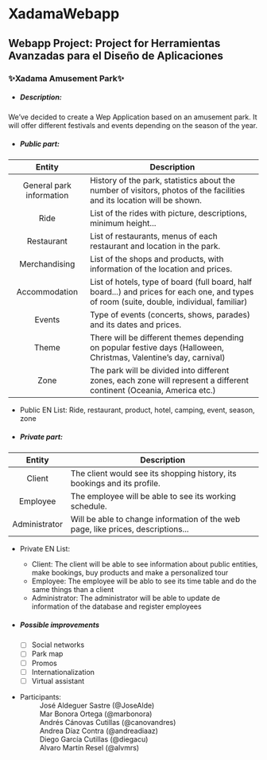 # XadamaWebapp
## Webapp Project: Project for Herramientas Avanzadas para el Diseño de Aplicaciones
### :sparkles:Xadama Amusement Park:sparkles:

* ##### Description:  
We’ve decided to create a Wep Application based on an amusement park. It will offer different festivals and events depending on the season of the year.

* ##### Public part:  

Entity | Description
:-------:|------------
General park information | History of the park, statistics about the number of visitors, photos of the facilities and its location will be shown.
Ride | List of the rides with picture, descriptions, minimum height...
Restaurant | List of restaurants, menus of each restaurant and location in the park.
Merchandising | List of the shops and products, with information of the location and prices.
Accommodation | List of hotels, type of board (full board, half board...) and prices for each one, and types of room (suite, double, individual, familiar)
Events | Type of events (concerts, shows, parades) and its dates and prices.
Theme | There will be different themes depending on popular festive days (Halloween, Christmas, Valentine’s day, carnival)  
Zone | The park will be divided into different zones, each zone will represent a different continent (Oceania, America etc.)

* Public EN List: Ride, restaurant, product, hotel, camping, event, season, zone

* ##### Private part:  

Entity | Description
:-------:|------------
Client | The client would see its shopping history, its bookings and its profile.
Employee | The employee will be able to see its working schedule.
Administrator | Will be able to change information of the web page, like prices, descriptions... 

* Private EN List: 
  * Client: The client will be able to see information about public entities, make bookings, buy products and make a personalized tour
  * Employee: The employee will be ablo to see its time table and do the same things than a client
  * Administrator: The administrator will be able to update de information of the database and register employees

* ##### Possible improvements  
  - [ ] Social networks
  - [ ] Park map
  - [ ] Promos
  - [ ] Internationalization
  - [ ] Virtual assistant
  
* Participants:  
&nbsp;&nbsp;&nbsp;&nbsp;&nbsp;&nbsp;&nbsp;&nbsp;&nbsp;&nbsp;José Aldeguer Sastre (@JoseAlde)  
&nbsp;&nbsp;&nbsp;&nbsp;&nbsp;&nbsp;&nbsp;&nbsp;&nbsp;&nbsp;Mar Bonora Ortega (@marbonora)  
&nbsp;&nbsp;&nbsp;&nbsp;&nbsp;&nbsp;&nbsp;&nbsp;&nbsp;&nbsp;Andrés Cánovas Cutillas (@canovandres)  
&nbsp;&nbsp;&nbsp;&nbsp;&nbsp;&nbsp;&nbsp;&nbsp;&nbsp;&nbsp;Andrea Díaz Contra (@andreadiaaz)  
&nbsp;&nbsp;&nbsp;&nbsp;&nbsp;&nbsp;&nbsp;&nbsp;&nbsp;&nbsp;Diego García Cutillas (@diegacu)  
&nbsp;&nbsp;&nbsp;&nbsp;&nbsp;&nbsp;&nbsp;&nbsp;&nbsp;&nbsp;Alvaro Martín Resel (@alvmrs)  
